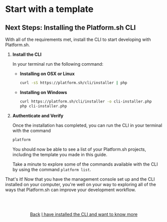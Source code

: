 # Start with a template

## Next Steps: Installing the Platform.sh CLI

With all of the requirements met, install the CLI to start developing with Platform.sh.

1. **Install the CLI**

    In your terminal run the following command:

    * **Installing on OSX or Linux**
    
       ```bash
       curl -sS https://platform.sh/cli/installer | php
       ```
       
    * **Installing on Windows**
    
       ```bash
       curl https://platform.sh/cli/installer -o cli-installer.php
       php cli-installer.php
       ```
   
2. **Authenticate and Verify**

   Once the installation has completed, you can run the CLI in your terminal with the command
   
   ```bash
   platform
   ```
   <html>
    <head>
      <link rel="stylesheet" type="text/css" href="/asciinema/asciinema-player.css" />
    </head>
    <body>
      <asciinema-player src="/asciinema/recordings/verify-cli-extended.cast" preload=1 autoplay=1 loop=1></asciinema-player>
      <script src="/asciinema/asciinema-player.js"></script>
    </body>
   </html> 
   
   You should now be able to see a list of your Platform.sh projects, including the template you made in this guide.
   
   Take a minute to explore some of the commands available with the CLI by using the command `platform list`.
   
That's it! Now that you have the management console set up and the CLI installed on your computer, you're well on your way to exploring all of the ways that Platform.sh can improve your development workflow.

<html>
<head>
<link rel="stylesheet" href="/styles/styles.css">
</head>
<body>

<br/><br/>

<center>

<a href="/gettingstarted/template/cli-requirements.html" class="buttongen small">Back</a>
<a href="/gettingstarted/template/next-steps.html" class="buttongen small">I have installed the CLI and want to know more</a>

</center>

<br/><br/>

</body>
</html>
